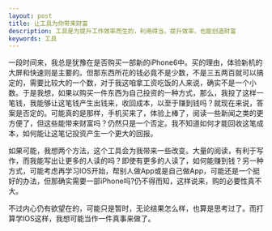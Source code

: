 ```yaml
---
layout: post
title: 让工具为你带来财富
description: 工具是为提升工作效率而生的，利用得当，提升效率，也能创造财富
keywords: 工具
---
```

一段时间来，我总是犹豫在是否购买一部新的iPhone6中。买的理由，体验新机的大屏和快速则是主要的。但那东西所花的钱必竟不是少数，不是三五两百就可以搞定的，需要比较大的一个数，对于我这咱拿工资吃饭的人来说，确实不是一个小数。于是我想，如果以购买一件东西为自己投资的一种方式，那么，我投了这样一笔钱，我能够让这笔钱产生出钱来，收回成本，以至于赚到钱吗？就现在来说，答案是否定的。可能真的是那样，手机买来了，体验上棒了，阅读一些新闻之类的更方便了，但这些能带来财富吗？仍然只是一个否定。我不知道如何才能回收这笔成本，如何能让这笔记投资产生一个更大的回报。

如果可能，我想两个方法，这个工具会为我带来一些改变。大量的阅读，有利于写作，而我能写出让更多的人读的吗？即使有更多的人读了，如何能赚到钱？另一种方式，可能考虑再学习IOS开始，帮别人做App或是自己做App，可能还是一个挺好的办法，但那确实需要一部iPhone吗?仍不得而知，这样说来，购的必要性真不大。

不过内心仍有欲望在的，可能只是暂时，无论结果怎么样，也算是思考过了。而打算学IOS这样，我想可能当作一件真事来做了。